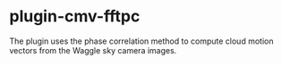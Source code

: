 # plugin-cmv-fftpc
The plugin uses the phase correlation method to compute cloud motion vectors from the Waggle sky camera images.
